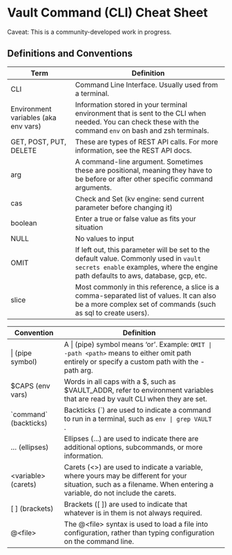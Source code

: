 # Vault Command (CLI) Cheat Sheet

Caveat: This is a community-developed work in progress.

## Definitions and Conventions

| Term                                 | Definition                                                                                                                                                                 |
|--------------------------------------|----------------------------------------------------------------------------------------------------------------------------------------------------------------------------|
| CLI                                  | Command Line Interface. Usually used from a terminal.                                                                                                                      |
| Environment variables (aka env vars) | Information stored in your terminal environment that is sent to the CLI when needed. You can check these with the command `env` on bash and zsh terminals.                 |
| GET, POST, PUT, DELETE               | These are types of REST API calls. For more information, see the REST API docs.                                                                                            |
| arg                                  | A command-line argument. Sometimes these are positional, meaning they have to be before or after other specific command arguments.                                         |
| cas                                  | Check and Set (kv engine: send current parameter before changing it)                                                                                                       |
| boolean                              | Enter a true or false value as fits your situation                                                                                                                         |
| NULL                                 | No values to input                                                                                                                                                         |
| OMIT                                 | If left out, this parameter will be set to the default value. Commonly used in `vault secrets enable` examples, where the engine path defaults to aws, database, gcp, etc. |
| slice                                | Most commonly in this reference, a slice is a comma-separated list of values. It can also be a more complex set of commands (such as sql to create users).                 |

| Convention       | Definition                                                                                                                                     |   |
|------------------|------------------------------------------------------------------------------------------------------------------------------------------------|---|
| \| (pipe symbol) | A \| (pipe) symbol means ‘or’. Example: `OMIT \| -path <path>` means to either omit path entirely or specify a custom path with the -path arg. |   |
| $CAPS (env vars) | Words in all caps with a $, such as $VAULT_ADDR, refer to environment variables that are read by vault CLI when they are set.                  |   |
| \`command\` (backticks) | Backticks (\`) are used to indicate a command to run in a terminal, such as `env \| grep VAULT` . | |
| … (ellipses)          | Ellipses (...) are used to indicate there are additional options, subcommands, or more information.                                                                    |                 |
| \<variable\> (carets)   | Carets (<>) are used to indicate a variable, where yours may be different for your situation, such as a filename. When entering a variable, do not include the carets. |                 |
| [ ] (brackets)        | Brackets ([ ]) are used to indicate that whatever is in them is not always required.                                                                                   |                 |
| @\<file\>             | The @\<file\> syntax is used to load a file into configuration, rather than typing configuration on the command line.                                                    |                 |
